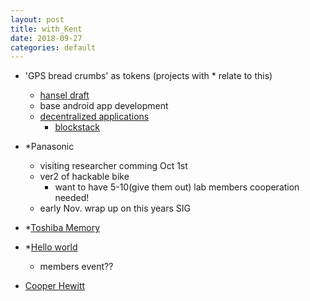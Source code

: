 ```yaml
---
layout: post
title: with_Kent
date: 2018-09-27
categories: default
---
```


- 'GPS bread crumbs' as tokens (projects with * relate to this)
  - [hansel draft](https://docs.google.com/presentation/d/1j-LzHZfpHg-oE6WMaF9DmyyXpbmTTVc9wbN2vkDdRB8/edit#slide=id.g350bb333c2_0_34)
  - base android app development
  - [decentralized applications](https://github.com/yasushisakai/6.S974)
    - [blockstack](https://blockstack.org/)

- *Panasonic
  - visiting researcher comming Oct 1st
  - ver2 of hackable bike 
    - want to have 5-10(give them out) lab members cooperation needed!
  - early Nov. wrap up on this years SIG

- *[Toshiba Memory](https://github.com/yasushisakai/LaneDetection/wiki/ProjectStatus)

- *[Hello world](https://docs.google.com/presentation/d/1prOonyoub_BYyB14ytfx53qvkIWS_upuLLRILKikG4c/edit#slide=id.g41f43157f9_11_54)
  - members event??

- [Cooper Hewitt](https://github.com/CityScope/CS_Cooper_Hewitt/wiki)
